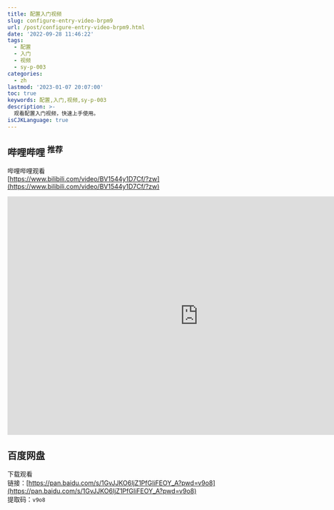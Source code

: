 ```yaml
---
title: 配置入门视频
slug: configure-entry-video-brpm9
url: /post/configure-entry-video-brpm9.html
date: '2022-09-28 11:46:22'
tags:
  - 配置
  - 入门
  - 视频
  - sy-p-003
categories:
  - zh
lastmod: '2023-01-07 20:07:00'
toc: true
keywords: 配置,入门,视频,sy-p-003
description: >-
  观看配置入门视频，快速上手使用。
isCJKLanguage: true
---
```


## 哔哩哔哩 <sup>推荐</sup>

哔哩哔哩观看  
[https://www.bilibili.com/video/BV1544y1D7Cf/?zw](https://www.bilibili.com/video/BV1544y1D7Cf/?zw)

<iframe src="https://player.bilibili.com/player.html?aid=988042886&amp;bvid=BV1544y1D7Cf&amp;cid=904134673&amp;page=1" data-src="//player.bilibili.com/player.html?aid=988042886&amp;bvid=BV1544y1D7Cf&amp;cid=904134673&amp;page=1" scrolling="no" border="0" frameborder="no" framespacing="0" allowfullscreen="true" style="width: 854px; height: 535px;"></iframe>

## 百度网盘

下载观看  
链接：[https://pan.baidu.com/s/1GvJJKO6IjZ1PfGIiFEOY_A?pwd=v9o8](https://pan.baidu.com/s/1GvJJKO6IjZ1PfGIiFEOY_A?pwd=v9o8)  
提取码：`v9o8`​

  

‍
